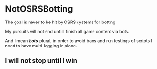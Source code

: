 # NotOSRSBotting
The goal is never to be hit by OSRS systems for botting

My pursuits will not end until I finish all game content via bots.

And I mean ***bots*** plural, in order to avoid bans and run testings of scripts I need to have multi-logging in place.

## I will not stop until I win
